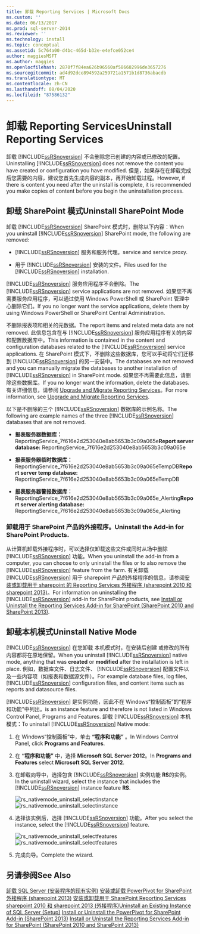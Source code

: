 ```yaml
---
title: 卸载 Reporting Services | Microsoft Docs
ms.custom: ''
ms.date: 06/13/2017
ms.prod: sql-server-2014
ms.reviewer: ''
ms.technology: install
ms.topic: conceptual
ms.assetid: 5c764a00-d4bc-465d-b32e-e4efce052ce4
author: maggiesMSFT
ms.author: maggies
ms.openlocfilehash: 2870f7f84ea626b96560af586602996de3657276
ms.sourcegitcommit: ad4d92dce894592a259721a1571b1d8736abacdb
ms.translationtype: MT
ms.contentlocale: zh-CN
ms.lasthandoff: 08/04/2020
ms.locfileid: "87586132"
---
```

# <a name="uninstall-reporting-services"></a><span data-ttu-id="9438f-102">卸载 Reporting Services</span><span class="sxs-lookup"><span data-stu-id="9438f-102">Uninstall Reporting Services</span></span>
  <span data-ttu-id="9438f-103">卸载 [!INCLUDE[ssRSnoversion](../../includes/ssrsnoversion-md.md)] 不会删除您已创建的内容或已修改的配置。</span><span class="sxs-lookup"><span data-stu-id="9438f-103">Uninstalling [!INCLUDE[ssRSnoversion](../../includes/ssrsnoversion-md.md)] does not remove the content you have created or configuration you have modified.</span></span> <span data-ttu-id="9438f-104">但是，如果存在在卸载完成后您需要的内容，建议您首先生成内容的副本，再开始卸载过程。</span><span class="sxs-lookup"><span data-stu-id="9438f-104">However, if there is content you need after the uninstall is complete, it is recommended you make copies of content before you begin the uninstallation process.</span></span>

## <a name="uninstall-sharepoint-mode"></a><span data-ttu-id="9438f-105">卸载 SharePoint 模式</span><span class="sxs-lookup"><span data-stu-id="9438f-105">Uninstall SharePoint Mode</span></span>
 <span data-ttu-id="9438f-106">卸载 [!INCLUDE[ssRSnoversion](../../includes/ssrsnoversion-md.md)] SharePoint 模式时，删除以下内容：</span><span class="sxs-lookup"><span data-stu-id="9438f-106">When you uninstall [!INCLUDE[ssRSnoversion](../../includes/ssrsnoversion-md.md)] SharePoint mode, the following are removed:</span></span>

-   [!INCLUDE[ssRSnoversion](../../includes/ssrsnoversion-md.md)] <span data-ttu-id="9438f-107">服务和服务代理。</span><span class="sxs-lookup"><span data-stu-id="9438f-107">service and service proxy.</span></span>

-   <span data-ttu-id="9438f-108">用于 [!INCLUDE[ssRSnoversion](../../includes/ssrsnoversion-md.md)] 安装的文件。</span><span class="sxs-lookup"><span data-stu-id="9438f-108">Files used for the [!INCLUDE[ssRSnoversion](../../includes/ssrsnoversion-md.md)] installation.</span></span>

 <span data-ttu-id="9438f-109">[!INCLUDE[ssRSnoversion](../../includes/ssrsnoversion-md.md)] 服务应用程序不会删除。</span><span class="sxs-lookup"><span data-stu-id="9438f-109">The [!INCLUDE[ssRSnoversion](../../includes/ssrsnoversion-md.md)] service applications are not removed.</span></span> <span data-ttu-id="9438f-110">如果您不再需要服务应用程序，可以通过使用 Windows PowerShell 或 SharePoint 管理中心删除它们。</span><span class="sxs-lookup"><span data-stu-id="9438f-110">If you no longer want the service applications, delete them by using Windows PowerShell or SharePoint Central Administration.</span></span>

 <span data-ttu-id="9438f-111">不删除报表项和相关的元数据。</span><span class="sxs-lookup"><span data-stu-id="9438f-111">The report items and related meta data are not removed.</span></span> <span data-ttu-id="9438f-112">此信息包含在与 [!INCLUDE[ssRSnoversion](../../includes/ssrsnoversion-md.md)] 服务应用程序有关的内容和配置数据库中。</span><span class="sxs-lookup"><span data-stu-id="9438f-112">This information is contained in the content and configuration databases related to the [!INCLUDE[ssRSnoversion](../../includes/ssrsnoversion-md.md)] service applications.</span></span> <span data-ttu-id="9438f-113">在 SharePoint 模式下，不删除这些数据库，您可以手动将它们迁移到 [!INCLUDE[ssRSnoversion](../../includes/ssrsnoversion-md.md)] 的另一安装中。</span><span class="sxs-lookup"><span data-stu-id="9438f-113">The databases are not removed and you can manually migrate the databases to another installation of [!INCLUDE[ssRSnoversion](../../includes/ssrsnoversion-md.md)] in SharePoint mode.</span></span> <span data-ttu-id="9438f-114">如果您不再需要此信息，请删除这些数据库。</span><span class="sxs-lookup"><span data-stu-id="9438f-114">If you no longer want the information, delete the databases.</span></span> <span data-ttu-id="9438f-115">有关详细信息，请参阅 [Upgrade and Migrate Reporting Services](../../reporting-services/install-windows/upgrade-and-migrate-reporting-services.md)。</span><span class="sxs-lookup"><span data-stu-id="9438f-115">For more information, see [Upgrade and Migrate Reporting Services](../../reporting-services/install-windows/upgrade-and-migrate-reporting-services.md).</span></span>

 <span data-ttu-id="9438f-116">以下是不删除的三个 [!INCLUDE[ssRSnoversion](../../includes/ssrsnoversion-md.md)] 数据库的示例名称。</span><span class="sxs-lookup"><span data-stu-id="9438f-116">The following are example names of the three [!INCLUDE[ssRSnoversion](../../includes/ssrsnoversion-md.md)] databases that are not removed.</span></span>

-   <span data-ttu-id="9438f-117">**报表服务器数据库：** ReportingService_7f616e2d253040e8ab5653b3c09a065e</span><span class="sxs-lookup"><span data-stu-id="9438f-117">**Report server database:** ReportingService_7f616e2d253040e8ab5653b3c09a065e</span></span>

-   <span data-ttu-id="9438f-118">**报表服务器临时数据库：** ReportingService_7f616e2d253040e8ab5653b3c09a065eTempDB</span><span class="sxs-lookup"><span data-stu-id="9438f-118">**Report server temp database:** ReportingService_7f616e2d253040e8ab5653b3c09a065eTempDB</span></span>

-   <span data-ttu-id="9438f-119">**报表服务器警报数据库：** ReportingService_7f616e2d253040e8ab5653b3c09a065e_Alerting</span><span class="sxs-lookup"><span data-stu-id="9438f-119">**Report server alerting database:** ReportingService_7f616e2d253040e8ab5653b3c09a065e_Alerting</span></span>

### <a name="uninstall-the-add-in-for-sharepoint-products"></a><span data-ttu-id="9438f-120">卸载用于 SharePoint 产品的外接程序。</span><span class="sxs-lookup"><span data-stu-id="9438f-120">Uninstall the Add-in for SharePoint Products.</span></span>
 <span data-ttu-id="9438f-121">从计算机卸载外接程序时，可以选择仅卸载这些文件或同时从场中删除 [!INCLUDE[ssRSnoversion](../../includes/ssrsnoversion-md.md)] 功能。</span><span class="sxs-lookup"><span data-stu-id="9438f-121">When you uninstall the add-in from a computer, you can choose to only uninstall the files or to also remove the [!INCLUDE[ssRSnoversion](../../includes/ssrsnoversion-md.md)] feature from the farm.</span></span> <span data-ttu-id="9438f-122">有关卸载 [!INCLUDE[ssRSnoversion](../../includes/ssrsnoversion-md.md)] 用于 sharepoint 产品的外接程序的信息，请参阅[安装或卸载用于 sharepoint 的 Reporting Services 外接程序 &#40;sharepoint 2010 和 sharepoint 2013&#41;](../../reporting-services/install-windows/install-or-uninstall-the-reporting-services-add-in-for-sharepoint.md)。</span><span class="sxs-lookup"><span data-stu-id="9438f-122">For information on uninstalling the [!INCLUDE[ssRSnoversion](../../includes/ssrsnoversion-md.md)] add-in for SharePoint products, see [Install or Uninstall the Reporting Services Add-in for SharePoint &#40;SharePoint 2010 and SharePoint 2013&#41;](../../reporting-services/install-windows/install-or-uninstall-the-reporting-services-add-in-for-sharepoint.md).</span></span>

## <a name="uninstall-native-mode"></a><span data-ttu-id="9438f-123">卸载本机模式</span><span class="sxs-lookup"><span data-stu-id="9438f-123">Uninstall Native Mode</span></span>
 <span data-ttu-id="9438f-124">[!INCLUDE[ssRSnoversion](../../includes/ssrsnoversion-md.md)] 在您卸载  本机模式时，在安装后创建  或修改的所有内容都将在原地保留。</span><span class="sxs-lookup"><span data-stu-id="9438f-124">When you uninstall [!INCLUDE[ssRSnoversion](../../includes/ssrsnoversion-md.md)] native mode, anything that was **created** or **modified** after the installation is left in place.</span></span> <span data-ttu-id="9438f-125">例如，数据库文件、日志文件、 [!INCLUDE[ssRSnoversion](../../includes/ssrsnoversion-md.md)] 配置文件以及一些内容项（如报表和数据源文件）。</span><span class="sxs-lookup"><span data-stu-id="9438f-125">For example database files, log files, [!INCLUDE[ssRSnoversion](../../includes/ssrsnoversion-md.md)] configuration files, and content items such as reports and datasource files.</span></span>

 [!INCLUDE[ssRSnoversion](../../includes/ssrsnoversion-md.md)] <span data-ttu-id="9438f-126">是实例功能，因此不在 Windows“控制面板”的“程序和功能”中列出。</span><span class="sxs-lookup"><span data-stu-id="9438f-126">is an instance feature and therefore is not listed in Windows Control Panel, Programs and Features.</span></span> <span data-ttu-id="9438f-127">卸载 [!INCLUDE[ssRSnoversion](../../includes/ssrsnoversion-md.md)] 本机模式：</span><span class="sxs-lookup"><span data-stu-id="9438f-127">To uninstall [!INCLUDE[ssRSnoversion](../../includes/ssrsnoversion-md.md)] Native mode:</span></span>

1.  <span data-ttu-id="9438f-128">在 Windows“控制面板”中，单击 **“程序和功能”** 。</span><span class="sxs-lookup"><span data-stu-id="9438f-128">In Windows Control Panel, click **Programs and Features**.</span></span>

2.  <span data-ttu-id="9438f-129">在 **“程序和功能”** 中，选择 **Microsoft SQL Server 2012**。</span><span class="sxs-lookup"><span data-stu-id="9438f-129">In **Programs and Features** select **Microsoft SQL Server 2012**.</span></span>

3.  <span data-ttu-id="9438f-130">在卸载向导中，选择包含 [!INCLUDE[ssRSnoversion](../../includes/ssrsnoversion-md.md)] 实例功能 **RS**的实例。</span><span class="sxs-lookup"><span data-stu-id="9438f-130">In the uninstall wizard, select the instance that includes the [!INCLUDE[ssRSnoversion](../../includes/ssrsnoversion-md.md)] instance feature **RS**.</span></span>

     <span data-ttu-id="9438f-131">![rs_nativemode_uninstall_selectinstance](../../../2014/sql-server/install/media/rs-nativemode-uninstall-selectinstance.gif "rs_nativemode_uninstall_selectinstance")</span><span class="sxs-lookup"><span data-stu-id="9438f-131">![rs_nativemode_uninstall_selectinstance](../../../2014/sql-server/install/media/rs-nativemode-uninstall-selectinstance.gif "rs_nativemode_uninstall_selectinstance")</span></span>

4.  <span data-ttu-id="9438f-132">选择该实例后，选择 [!INCLUDE[ssRSnoversion](../../includes/ssrsnoversion-md.md)] 功能。</span><span class="sxs-lookup"><span data-stu-id="9438f-132">After you select the instance, select the [!INCLUDE[ssRSnoversion](../../includes/ssrsnoversion-md.md)] feature.</span></span>

     <span data-ttu-id="9438f-133">![rs_nativemode_uninstall_selectfeatures](../../../2014/sql-server/install/media/rs-nativemode-uninstall-selectfeatures.gif "rs_nativemode_uninstall_selectfeatures")</span><span class="sxs-lookup"><span data-stu-id="9438f-133">![rs_nativemode_uninstall_selectfeatures](../../../2014/sql-server/install/media/rs-nativemode-uninstall-selectfeatures.gif "rs_nativemode_uninstall_selectfeatures")</span></span>

5.  <span data-ttu-id="9438f-134">完成向导。</span><span class="sxs-lookup"><span data-stu-id="9438f-134">Complete the wizard.</span></span>

## <a name="see-also"></a><span data-ttu-id="9438f-135">另请参阅</span><span class="sxs-lookup"><span data-stu-id="9438f-135">See Also</span></span>
 <span data-ttu-id="9438f-136">[卸载 SQL Server &#40;安装程序的现有实例&#41;](../../../2014/sql-server/install/uninstall-an-existing-instance-of-sql-server-setup.md) [安装或卸载 PowerPivot for SharePoint 外接程序 &#40;sharepoint 2013&#41;](https://docs.microsoft.com/analysis-services/instances/install-windows/install-or-uninstall-the-power-pivot-for-sharepoint-add-in-sharepoint-2013) [安装或卸载用于 SharePoint Reporting Services sharepoint 2010 和 sharepoint 2013 &#40;外接程序&#41;](../../reporting-services/install-windows/install-or-uninstall-the-reporting-services-add-in-for-sharepoint.md)</span><span class="sxs-lookup"><span data-stu-id="9438f-136">[Uninstall an Existing Instance of SQL Server &#40;Setup&#41;](../../../2014/sql-server/install/uninstall-an-existing-instance-of-sql-server-setup.md) [Install or Uninstall the PowerPivot for SharePoint Add-in &#40;SharePoint 2013&#41;](https://docs.microsoft.com/analysis-services/instances/install-windows/install-or-uninstall-the-power-pivot-for-sharepoint-add-in-sharepoint-2013) [Install or Uninstall the Reporting Services Add-in for SharePoint &#40;SharePoint 2010 and SharePoint 2013&#41;](../../reporting-services/install-windows/install-or-uninstall-the-reporting-services-add-in-for-sharepoint.md)</span></span>


